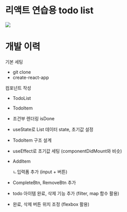 # 리액트 연습용 todo list

<img src="https://user-images.githubusercontent.com/32236585/165516801-0950f4eb-eb59-4ced-8837-771d00c6a401.png" >

# 개발 이력
기본 세팅
- git clone
- create-react-app



컴포넌트 작성
- TodoList
- TodoItem
- 조건부 렌더링 isDone
- useState로 List 데이터 state, 초기값 설정

- TodoItem 구조 설계
- useEffect로 초기값 세팅 (componentDidMount와 비슷)

- AddItem

  ㄴ입력폼 추가 (input + 버튼)

- CompleteBtn, RemoveBtn 추가
- todo 아이템 완료, 삭제 기능 추가 (filter, map 함수 활용)
- 완료, 삭제 버튼 위치 조정 (flexbox 활용)
